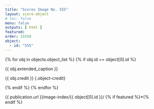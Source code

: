 ```yaml
---
title: "Scores Image No. 555"
layout: score-object
# toc: false
menu: false
outputs: [ html ]
featured: 
order: 15550
object:
  - id: "555"
---
```


{% for obj in objects.object_list %}
{% if obj.id == object[0].id %}

{{ obj.extended_caption }}

{{ obj.credit }} {.object-credit}

{% endif %}
{% endfor %}

<div class="object-credit object-url is-print-only">

{{ publication.url }}image-index/{{ object[0].id }}/ {% if featured %}*{% endif %}

</div>
